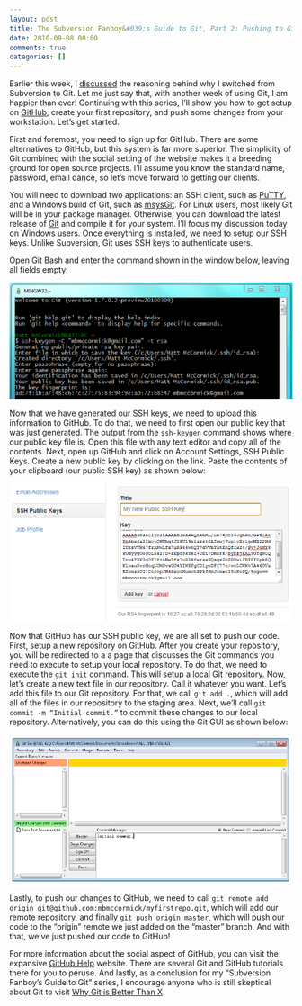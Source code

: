 ```yaml
---
layout: post
title: The Subversion Fanboy&#039;s Guide to Git, Part 2: Pushing to GitHub
date: 2010-09-08 00:00
comments: true
categories: []
---
```

<p>Earlier this week, I <a href="http://mbmccormick.com/2010/08/the-subversion-fanboys-guide-to-git-part-1-why-git-is-better/" target="_blank">discussed</a> the reasoning behind why I switched from Subversion to Git. Let me just say that, with another week of using Git, I am happier than ever! Continuing with this series, I&rsquo;ll show you how to get setup on <a href="http://github.com" target="_blank">GitHub</a>, create your first repository, and push some changes from your workstation. Let&rsquo;s get started.</p>

<p>First and foremost, you need to sign up for GitHub. There are some alternatives to GitHub, but this system is far more superior. The simplicity of Git combined with the social setting of the website makes it a breeding ground for open source projects. I&rsquo;ll assume you know the standard name, password, email dance, so let&rsquo;s move forward to getting our clients.</p>

<p>You will need to download two applications: an SSH client, such as <a href="http://www.chiark.greenend.org.uk/~sgtatham/putty/" target="_blank">PuTTY</a>, and a Windows build of Git, such as <a href="http://code.google.com/p/msysgit/" target="_blank">msysGit</a>. For Linux users, most likely Git will be in your package manager. Otherwise, you can download the latest release of <a href="http://git-scm.com/" target="_blank">Git</a> and compile it for your system. I&rsquo;ll focus my discussion today on Windows users. Once everything is installed, we need to setup our SSH keys. Unlike Subversion, Git uses SSH keys to authenticate users.</p>

<p>Open Git Bash and enter the command shown in the window below, leaving all fields empty:</p>

<a href="/images/2012/05/cap1.png"><img src="/images/2012/05/cap1.png" /></a>

<p>Now that we have generated our SSH keys, we need to upload this information to GitHub. To do that, we need to first open our public key that was just generated. The output from the <code>ssh-keygen</code> command shows where our public key file is. Open this file with any text editor and copy all of the contents. Next, open up GitHub and click on Account Settings, SSH Public Keys. Create a new public key by clicking on the link. Paste the contents of your clipboard (our public SSH key) as shown below:</p>

<a href="/images/2012/05/cap2.png"><img src="/images/2012/05/cap2.png" /></a>

<p>Now that GitHub has our SSH public key, we are all set to push our code. First, setup a new repository on GitHub. After you create your repository, you will be redirected to a a page that discusses the Git commands you need to execute to setup your local repository. To do that, we need to execute the <code>git init</code> command. This will setup a local Git repository. Now, let&rsquo;s create a new text file in our repository. Call it whatever you want. Let&rsquo;s add this file to our Git repository. For that, we call <code>git add .</code>, which will add all of the files in our repository to the staging area. Next, we&rsquo;ll call <code>git commit -m &ldquo;Initial commit.&rdquo;</code> to commit these changes to our local repository. Alternatively, you can do this using the Git GUI as shown below:</p>

<a href="/images/2012/05/cap3.png"><img src="/images/2012/05/cap3.png" /></a>

<p>Lastly, to push our changes to GitHub, we need to call <code>git remote add origin git@github.com:mbmccormick/myfirstrepo.git</code>, which will add our remote repository, and finally <code>git push origin master</code>, which will push our code to the &ldquo;origin&rdquo; remote we just added on the &ldquo;master&rdquo; branch. And with that, we&rsquo;ve just pushed our code to GitHub!</p>

<p>For more information about the social aspect of GitHub, you can visit the expansive <a href="http://help.github.com/" target="_blank">GitHub Help</a> website. There are several Git and GitHub tutorials there for you to peruse. And lastly, as a conclusion for my &ldquo;Subversion Fanboy&rsquo;s Guide to Git&rdquo; series, I encourage anyone who is still skeptical about Git to visit <a href="http://whygitisbetterthanx.com/" target="_blank">Why Git is Better Than X</a>.</p>
